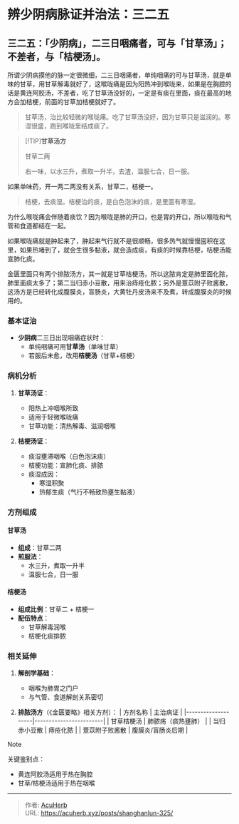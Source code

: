 # 辨少阴病脉证并治法：三二五


## 三二五：「少阴病」，二三日咽痛者，可与「甘草汤」；不差者，与「桔梗汤」。

<!--more-->

所谓少阴病摸他的脉一定很微细，二三日咽痛者，单纯咽痛的可与甘草汤，就是单味的甘草，用甘草解毒就好了，这喉咙痛是因为阳热冲到喉咙来，如果是在胸腔的话是黄连阿胶汤，不差者，吃了甘草汤没好的，一定是有痰在里面，痰在最高的地方会加桔梗，前面的甘草加桔梗就好了。

> 甘草汤，治比较轻微的喉咙痛。吃了甘草汤没好，因为甘草只是滋润的。寒湿很盛，跑到喉咙里结成痰了。

> [!TIP]**甘草汤方**
>
> 甘草二两
>
> 右一味，以水三升，煮取一升半，去渣，温服七合，日一服。

如果单味药，开一两二两没有关系，甘草二，桔梗一。

> 桔梗，去痰湿。桔梗治的痰，是白色泡沫的痰，是里面有寒湿。

为什么喉咙痛会伴随着痰饮？因为喉咙是肺的开口，也是胃的开口，所以喉咙和气管和食道都结在一起。

如果喉咙痛就是肿起来了，肿起来气行就不是很顺畅，很多热气就慢慢囤积在这里，如果热堵到了，就会生很多黏液，就会造成痰，有痰的时候靠桔梗，桔梗汤能宣肺化痰。

金匮里面只有两个排脓汤方，其一就是甘草桔梗汤，所以这脓肯定是肺里面化脓，肺里面痰太多了；第二当归赤小豆散，用来治痔疮化脓；另外是薏苡附子败酱散，这汤方是已经转化成腹膜炎，盲肠炎，大黄牡丹皮汤来不及煮，转成腹膜炎的时候用的。

### 基本证治
- **少阴病**二三日出现咽痛症状时：
  - 单纯咽痛可用**甘草汤**（单味甘草）
  - 若服后未愈，改用**桔梗汤**（甘草+桔梗）

### 病机分析
1. **甘草汤证**：
   - 阳热上冲咽喉所致
   - 适用于轻微喉咙痛
   - 甘草功能：清热解毒、滋润咽喉

2. **桔梗汤证**：
   - 痰湿壅滞咽喉（白色泡沫痰）
   - 桔梗功能：宣肺化痰、排脓
   - 痰湿成因：
     - 寒湿积聚
     - 热郁生痰（气行不畅致热壅生黏液）

### 方剂组成
#### 甘草汤
- **组成**：甘草二两
- **煎服法**：
  - 水三升，煮取一升半
  - 温服七合，日一服

#### 桔梗汤
- **组成比例**：甘草二 + 桔梗一
- **配伍特点**：
  - 甘草解毒润喉
  - 桔梗化痰排脓

### 相关延伸
1. **解剖学基础**：
   - 咽喉为肺胃之门户
   - 与气管、食道解剖关系密切

2. **排脓汤方**（《金匮要略》相关方剂）：
   | 方剂名称           | 主治病证               |
   |--------------------|------------------------|
   | 甘草桔梗汤        | 肺脓疡（痰热壅肺）    |
   | 当归赤小豆散      | 痔疮化脓              |
   | 薏苡附子败酱散    | 腹膜炎/盲肠炎后期     |

> [!NOTE]
> 关键鉴别点：  
> - 黄连阿胶汤适用于热在胸腔  
> - 甘草/桔梗汤适用于热在咽喉

---

> 作者: [AcuHerb](https://acuherb.xyz)  
> URL: https://acuherb.xyz/posts/shanghanlun-325/  

